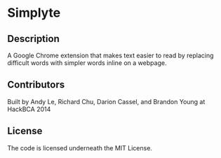 # Simplyte

## Description
A Google Chrome extension that makes text easier to read by replacing difficult words with simpler words inline on a webpage.

## Contributors
Built by Andy Le, Richard Chu, Darion Cassel, and Brandon Young at HackBCA 2014

## License
The code is licensed underneath the MIT License.
